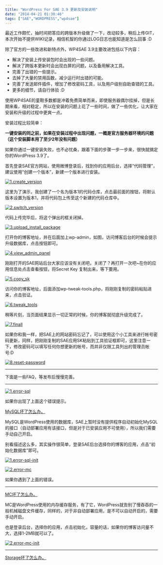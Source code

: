 ```yaml
---
title: "WordPress For SAE 3.9 更新及安装说明"
date: "2014-04-21 01:30:46"
tags: ["SAE","WORDPRESS","wp4sae"]
---
```



最近工作颇忙，抽时间把答应的跨版本升级做了一下，改动较多，稍后上传GIT，本次开始不提供WIKI记录，相信机智的你通过LOG日志也能知道是怎么回事 :D 

除了官方的一些改进和新特点外，WP4SAE 3.9主要改进包括以下内容：

*   解决了安装上传安装包时会出现的一些问题。
*   解决了跨版本更新时会出现白屏的问题，以及备用解决工具。
*   完善了出错的一些提示。
*   去掉了大量的禁用函数，减少运行时出错的可能。
*   完善了发送邮件插件，增加了修改密码工具，以及用户级别自助查错的工具。
*   更多的细节，请自行体验 :D

使用WP4SAE的童鞋多数都是冲着免费简单而来，即使服务器偶尔挂掉，但是长期来看，相对稳定，所以在安装的问题上花了一些时间，做了一些优化，让大家在安装和升级的过程中更爽一点。 

安装过程比较简单： 

**一键安装的同之前，如果在安装过程中出现问题，一概是官方服务器环境的问题（这个安装脚本用了至少2年没有问题）** 

如果你通过一键安装失败，也不必忧桑，跟着下面的步骤一步一步来，很快就搞定你的WordPress 3.9了。 

首先登录SAE官方网站，使用微博登录后，找到你的应用后台，选择“代码管理”，建议使用“创建一个版本”，新建一个版本进行安装。 

[![1.create_version](http://attachment.soulteary.com/wp/2014/04/1.create_version-300x104.png)](http://attachment.soulteary.com/wp/2014/04/1.create_version.png) 

这里为了演示，我创建了一个名为版本1的代码仓库，点击最前面的按钮，将默认版本设置为版本1，并将代码包上传至这个新建的代码仓库中。 

[![2.switch_version](http://attachment.soulteary.com/wp/2014/04/2.switch_version-300x83.png)](http://attachment.soulteary.com/wp/2014/04/2.switch_version.png) 

代码上传完毕后，将这个弹出的框关闭掉。 

[![3.upload_install_package](http://attachment.soulteary.com/wp/2014/04/3.upload_install_package-300x156.png)](http://attachment.soulteary.com/wp/2014/04/3.upload_install_package.png) 

打开你的博客地址，并在后面加上wp-admin，如图，访问博客后台的时候会提示升级数据库，点击按钮即可。 

[![4.view_admin_panel](http://attachment.soulteary.com/wp/2014/04/4.view_admin_panel-300x182.png)](http://attachment.soulteary.com/wp/2014/04/4.view_admin_panel.png) 

刚刚打开的SAE网站后台大家应该没有关闭吧，关闭了？再打开一次吧~在你的应用信息处点击查看按钮，将Secret Key 复制出来，等下要用。 

[![5.copy_sk](http://attachment.soulteary.com/wp/2014/04/5.copy_sk-300x196.png)](http://attachment.soulteary.com/wp/2014/04/5.copy_sk.png) 

访问你的博客地址，后面添加wp-tweak-tools.php，将刚刚复制的密码粘贴进来，点击验证。 

[![6.tweak_tools](http://attachment.soulteary.com/wp/2014/04/6.tweak_tools-300x267.png)](http://attachment.soulteary.com/wp/2014/04/6.tweak_tools.png) 

稍等片刻，当页面结果显示一切正常的时候，你的博客就彻底升级完成了。 

[![7.finall](http://attachment.soulteary.com/wp/2014/04/7.finall-300x234.png)](http://attachment.soulteary.com/wp/2014/04/7.finall.png) 

如果你和我一样，把SAE上的网站密码忘记了，可以使用这个小工具来进行帐号密码更新，同样，把刚刚复制的SAE应用SK粘贴到工具验证框即可，这里注意一下，修改密码可以填写任何你想更新的帐号，而并非仅限工具列出的管理员帐号:D 

[![8.reset-password](http://attachment.soulteary.com/wp/2014/04/8.reset-password-300x238.png)](http://attachment.soulteary.com/wp/2014/04/8.reset-password.png)

* * *

下面是一些FAQ，等发布后慢慢完善。

* * *

[![1.error-sql](http://attachment.soulteary.com/wp/2014/04/1.error-sql-300x117.png)](http://attachment.soulteary.com/wp/2014/04/1.error-sql.png) 

如果你出现了上面这个错误提示。 

[MySQL坏了怎么办。](#MYSQL-ERROR) 

MySQL是WordPress使用的数据库，SAE上暂时没有提供程序自动初始化MySQL的接口（自动部署应用有该接口，但是对于已安装应用不可使用），所以我们需要手动自己开启。 

别看描述这么多，其实操作很简单，登录SAE后台选择你的博客的应用，点击“初始化数据库”即可。 

[![1.error-sql-init](http://attachment.soulteary.com/wp/2014/04/1.error-sql-init-300x212.png)](http://attachment.soulteary.com/wp/2014/04/1.error-sql-init.png) 

[![2.error-mc](http://attachment.soulteary.com/wp/2014/04/2.error-mc-300x144.png)](http://attachment.soulteary.com/wp/2014/04/2.error-mc.png) 

如果你遇到了上面的错误。

* * *

[MC坏了怎么办。](#MC-ERROR) 

MC是WordPress使用的内存缓存服务，有了它，WordPress就告别了慢吞吞的一般机械磁盘文件缓存，同样的，对于非自动部署应用，是不可以自动开启的，需要手动开启。 

也是登录后台，选择你的应用，点击初始化，容量的话，如果你的博客访问量不大，选择1-2MB就可以了。 

[![2.error-mc-init](http://attachment.soulteary.com/wp/2014/04/2.error-mc-init-300x109.png)](http://attachment.soulteary.com/wp/2014/04/2.error-mc-init.png)

* * *

[Storage坏了怎么办。](#STOR-GONE)

